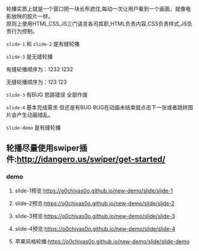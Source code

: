 轮播实质上就是一个窗口把一块长布遮住,每动一次让用户看到一个画面，就像电影放映的胶片一样。  
原则上使用HTML,CSS,JS三门语言各司其职,HTML负责内容,CSS负责样式,JS负责行为控制。  

`slide-1` 和 `slide-2` 是有缝轮播  

`slide-3` 是无缝轮播  

有缝轮播顺序为：1232 1232  
  
无缝轮播顺序为：123 123  
  
`slide-3` 有BUG 思路错误 全部作废

`slide-4` 基本完成需求 但还是有BUG BUG在动画未结束就点击下一张或者跳转图片会产生动画错乱。

`slide-demo` 是有缝轮播

## 轮播尽量使用swiper插件:http://idangero.us/swiper/get-started/

### demo

1. slide-1预览:https://o0chivas0o.github.io/new-demo/slide/slide-1

2. slide-2预览:https://o0chivas0o.github.io/new-demo/slide/slide-2

3. slide-3预览:https://o0chivas0o.github.io/new-demo/slide/slide-3

4. slide-4预览:https://o0chivas0o.github.io/new-demo/slide/slide-4

5. 苹果风格轮播:https://o0chivas0o.github.io/new-demo/slide/slide-demo
